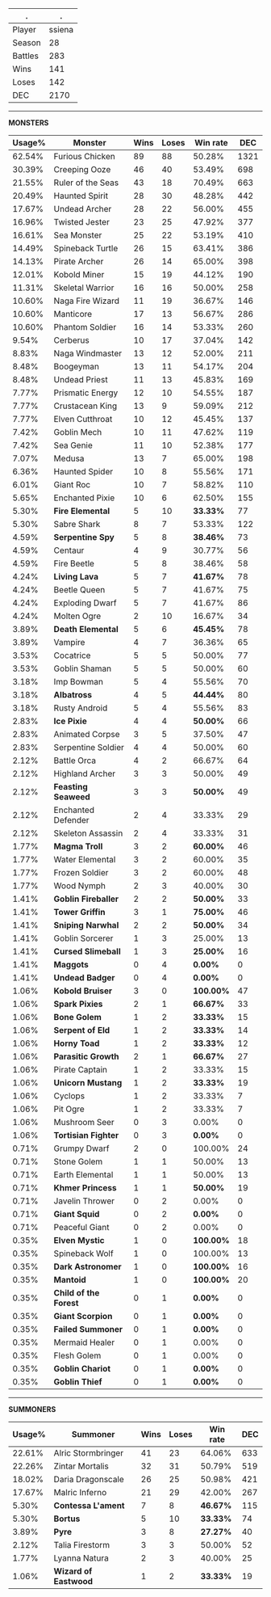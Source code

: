 .|.
|-|-
Player|ssiena
Season|28
Battles|283
Wins|141
Loses|142
DEC|2170

---
**MONSTERS**

Usage%|Monster|Wins|Loses|Win rate|DEC|
-|-|-|-|-|-|
62.54%|Furious Chicken|89|88|50.28%|1321|
30.39%|Creeping Ooze|46|40|53.49%|698|
21.55%|Ruler of the Seas|43|18|70.49%|663|
20.49%|Haunted Spirit|28|30|48.28%|442|
17.67%|Undead Archer|28|22|56.00%|455|
16.96%|Twisted Jester|23|25|47.92%|377|
16.61%|Sea Monster|25|22|53.19%|410|
14.49%|Spineback Turtle|26|15|63.41%|386|
14.13%|Pirate Archer|26|14|65.00%|398|
12.01%|Kobold Miner|15|19|44.12%|190|
11.31%|Skeletal Warrior|16|16|50.00%|258|
10.60%|Naga Fire Wizard|11|19|36.67%|146|
10.60%|Manticore|17|13|56.67%|286|
10.60%|Phantom Soldier|16|14|53.33%|260|
9.54%|Cerberus|10|17|37.04%|142|
8.83%|Naga Windmaster|13|12|52.00%|211|
8.48%|Boogeyman|13|11|54.17%|204|
8.48%|Undead Priest|11|13|45.83%|169|
7.77%|Prismatic Energy|12|10|54.55%|187|
7.77%|Crustacean King|13|9|59.09%|212|
7.77%|Elven Cutthroat|10|12|45.45%|137|
7.42%|Goblin Mech|10|11|47.62%|119|
7.42%|Sea Genie|11|10|52.38%|177|
7.07%|Medusa|13|7|65.00%|198|
6.36%|Haunted Spider|10|8|55.56%|171|
6.01%|Giant Roc|10|7|58.82%|110|
5.65%|Enchanted Pixie|10|6|62.50%|155|
5.30%|**Fire Elemental**|5|10|**33.33%**|77|
5.30%|Sabre Shark|8|7|53.33%|122|
4.59%|**Serpentine Spy**|5|8|**38.46%**|73|
4.59%|Centaur|4|9|30.77%|56|
4.59%|Fire Beetle|5|8|38.46%|58|
4.24%|**Living Lava**|5|7|**41.67%**|78|
4.24%|Beetle Queen|5|7|41.67%|75|
4.24%|Exploding Dwarf|5|7|41.67%|86|
4.24%|Molten Ogre|2|10|16.67%|34|
3.89%|**Death Elemental**|5|6|**45.45%**|78|
3.89%|Vampire|4|7|36.36%|65|
3.53%|Cocatrice|5|5|50.00%|77|
3.53%|Goblin Shaman|5|5|50.00%|60|
3.18%|Imp Bowman|5|4|55.56%|70|
3.18%|**Albatross**|4|5|**44.44%**|80|
3.18%|Rusty Android|5|4|55.56%|83|
2.83%|**Ice Pixie**|4|4|**50.00%**|66|
2.83%|Animated Corpse|3|5|37.50%|47|
2.83%|Serpentine Soldier|4|4|50.00%|60|
2.12%|Battle Orca|4|2|66.67%|64|
2.12%|Highland Archer|3|3|50.00%|49|
2.12%|**Feasting Seaweed**|3|3|**50.00%**|49|
2.12%|Enchanted Defender|2|4|33.33%|29|
2.12%|Skeleton Assassin|2|4|33.33%|31|
1.77%|**Magma Troll**|3|2|**60.00%**|46|
1.77%|Water Elemental|3|2|60.00%|35|
1.77%|Frozen Soldier|3|2|60.00%|48|
1.77%|Wood Nymph|2|3|40.00%|30|
1.41%|**Goblin Fireballer**|2|2|**50.00%**|33|
1.41%|**Tower Griffin**|3|1|**75.00%**|46|
1.41%|**Sniping Narwhal**|2|2|**50.00%**|34|
1.41%|Goblin Sorcerer|1|3|25.00%|13|
1.41%|**Cursed Slimeball**|1|3|**25.00%**|16|
1.41%|**Maggots**|0|4|**0.00%**|0|
1.41%|**Undead Badger**|0|4|**0.00%**|0|
1.06%|**Kobold Bruiser**|3|0|**100.00%**|47|
1.06%|**Spark Pixies**|2|1|**66.67%**|33|
1.06%|**Bone Golem**|1|2|**33.33%**|15|
1.06%|**Serpent of Eld**|1|2|**33.33%**|14|
1.06%|**Horny Toad**|1|2|**33.33%**|12|
1.06%|**Parasitic Growth**|2|1|**66.67%**|27|
1.06%|Pirate Captain|1|2|33.33%|15|
1.06%|**Unicorn Mustang**|1|2|**33.33%**|19|
1.06%|Cyclops|1|2|33.33%|7|
1.06%|Pit Ogre|1|2|33.33%|7|
1.06%|Mushroom Seer|0|3|0.00%|0|
1.06%|**Tortisian Fighter**|0|3|**0.00%**|0|
0.71%|Grumpy Dwarf|2|0|100.00%|24|
0.71%|Stone Golem|1|1|50.00%|13|
0.71%|Earth Elemental|1|1|50.00%|13|
0.71%|**Khmer Princess**|1|1|**50.00%**|19|
0.71%|Javelin Thrower|0|2|0.00%|0|
0.71%|**Giant Squid**|0|2|**0.00%**|0|
0.71%|Peaceful Giant|0|2|0.00%|0|
0.35%|**Elven Mystic**|1|0|**100.00%**|18|
0.35%|Spineback Wolf|1|0|100.00%|13|
0.35%|**Dark Astronomer**|1|0|**100.00%**|16|
0.35%|**Mantoid**|1|0|**100.00%**|20|
0.35%|**Child of the Forest**|0|1|**0.00%**|0|
0.35%|**Giant Scorpion**|0|1|**0.00%**|0|
0.35%|**Failed Summoner**|0|1|**0.00%**|0|
0.35%|Mermaid Healer|0|1|0.00%|0|
0.35%|Flesh Golem|0|1|0.00%|0|
0.35%|**Goblin Chariot**|0|1|**0.00%**|0|
0.35%|**Goblin Thief**|0|1|**0.00%**|0|

---
**SUMMONERS**

Usage%|Summoner|Wins|Loses|Win rate|DEC|
-|-|-|-|-|-|
22.61%|Alric Stormbringer|41|23|64.06%|633|
22.26%|Zintar Mortalis|32|31|50.79%|519|
18.02%|Daria Dragonscale|26|25|50.98%|421|
17.67%|Malric Inferno|21|29|42.00%|267|
5.30%|**Contessa L'ament**|7|8|**46.67%**|115|
5.30%|**Bortus**|5|10|**33.33%**|74|
3.89%|**Pyre**|3|8|**27.27%**|40|
2.12%|Talia Firestorm|3|3|50.00%|52|
1.77%|Lyanna Natura|2|3|40.00%|25|
1.06%|**Wizard of Eastwood**|1|2|**33.33%**|19|
